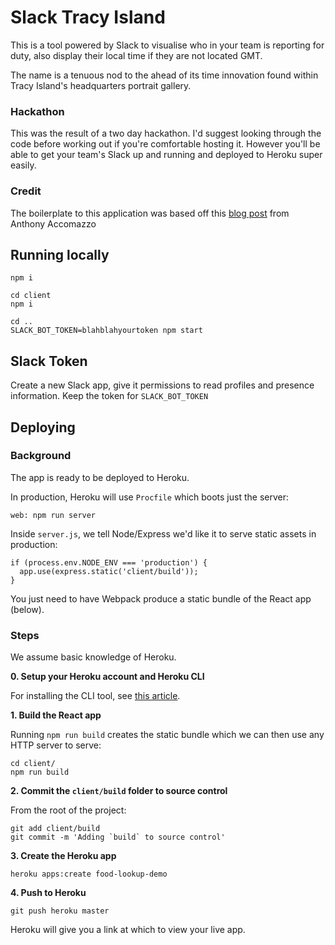 # Slack Tracy Island

This is a tool powered by Slack to visualise who in your team is reporting for duty, also display their local time if they are not located GMT.  

The name is a tenuous nod to the ahead of its time innovation found within Tracy Island's headquarters portrait gallery.

### Hackathon

This was the result of a two day hackathon. I'd suggest looking through the code before working out if you're comfortable hosting it.
However you'll be able to get your team's Slack up and running and deployed to Heroku super easily.

### Credit

The boilerplate to this application was based off this <a href="https://www.fullstackreact.com/articles/using-create-react-app-with-a-server/">blog post</a> from Anthony Accomazzo 

## Running locally

```
npm i

cd client
npm i

cd ..
SLACK_BOT_TOKEN=blahblahyourtoken npm start
```

## Slack Token

Create a new Slack app, give it permissions to read profiles and presence information. Keep the token for `SLACK_BOT_TOKEN` 

## Deploying

### Background

The app is ready to be deployed to Heroku.

In production, Heroku will use `Procfile` which boots just the server:

```
web: npm run server
```

Inside `server.js`, we tell Node/Express we'd like it to serve static assets in production:

```
if (process.env.NODE_ENV === 'production') {
  app.use(express.static('client/build'));
}
```

You just need to have Webpack produce a static bundle of the React app (below).

### Steps

We assume basic knowledge of Heroku.

**0. Setup your Heroku account and Heroku CLI**

For installing the CLI tool, see [this article](https://devcenter.heroku.com/articles/heroku-command-line).

**1. Build the React app**

Running `npm run build` creates the static bundle which we can then use any HTTP server to serve:

```
cd client/
npm run build
```

**2. Commit the `client/build` folder to source control**

From the root of the project:

```
git add client/build
git commit -m 'Adding `build` to source control'
```

**3. Create the Heroku app**

```
heroku apps:create food-lookup-demo
```

**4. Push to Heroku**

```
git push heroku master
```

Heroku will give you a link at which to view your live app.

